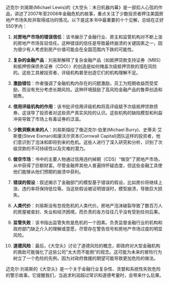 迈克尔·刘易斯(Michael Lewis)的《大空头：末日机器内幕》是一部扣人心弦的作品，讲述了2007年至2008年金融危机的故事，重点关注了少数投资者押注美国房地产市场失败并取得成功的情况。以下是这本书中最重要的十个见解，总结在正好550字内：

1. **对房地产市场的错误信任**：该书展示了金融行业、房主和监管机构对不断上涨的房地产市场盲目信任。这种错误的信任是导致最终崩溃的关键因素之一，因为很少有人考虑到房产价值可能会在全国范围内下跌的可能性。

2. **复杂的金融产品**：刘易斯解释了复杂金融产品（如抵押贷款支持证券（MBS）和抵押担保债务证券（CDO））的创造是如何掩盖次级抵押贷款的潜在风险的。这些工具被投资者、评级机构甚至创造它们的机构理解不足。

3. **激励错位**：作者强调了金融机构内存在的问题激励，员工为短期收益而受奖励，而没有充分考虑长期风险。这种环境鼓励了高风险金融产品的鲁莽创造和销售。

4. **信用评级机构的作用**：该书批评信用评级机构将高评级赋予次级抵押贷款债券，这误导了投资者对这些资产真实风险的认识。这些机构的缺陷模型和利益冲突导致了市场上有毒证券的泛滥。

5. **少数洞察未来的人**：刘易斯描绘了像迈克尔·伯里(Michael Burry)、史蒂夫·艾斯曼(Steve Eisman)和康沃尔资本(Cornwall Capital)团队这样的投资者，他们意识到了泡沫和即将到来的危机。这些人进行了深入研究和分析，识别了次级贷款的不可持续性以及灾难的潜力。

6. **做空市场**：书中的主要人物通过信用违约掉期（CDS）“做空”了房地产市场，从中获得了巨额财富。尽管金融界其他人普遍持怀疑态度，但这些金融工具使他们能够从他们预期的崩溃中获利。

7. **错误的假设**：叙述揭示了金融部门的模型基于错误的假设，比如房价将继续上涨、违约率将保持低位等。当这些假设被证明错误时，模型崩溃，导致巨大损失。

8. **人类代价**：刘易斯没有忽视危机的人类代价。房地产泡沫破裂导致了数百万人的房屋被查封、失业和经济困境，而负责的各方往往几乎没有受到任何后果。

9. **监管失败**：该书指出监管失败是危机的一个因素。负责监督金融行业的机构和政府部门缺乏介入的理解或意愿，尽管存在警告信号和房地产市场过度的明显风险。

10. **道德风险**：最后，《大空头》讨论了道德风险的概念，即政府对大型金融机构的救助可能强化了这些公司“太大而不能倒”的观念。这可能为未来的冒险行为树立了一个危险的先例，因为对政府救援的期望可能导致更加危险的做法。

迈克尔·刘易斯的《大空头》是一个关于金融行业复杂性、贪婪和系统性失败危险的警示故事。它提醒我们，当追求利润超过常识和道德考量时，会带来什么后果。